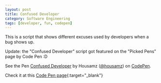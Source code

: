 ```yaml
---
layout: post
title: Confused Developer
category: Software Engineering
tags: [developer, fun, codepen]
---
```


This is a script that shows different excuses used by developers when a bug shows up.

Update: the "Confused Developer" script got featured on the "Picked Pens" page by Code Pen :D

<p data-height="265" data-theme-id="0" data-slug-hash="XqJZrj" data-default-tab="js,result" data-user="housamz" data-embed-version="2" data-pen-title="Confused Developer" class="codepen">See the Pen <a href="https://codepen.io/housamz/pen/XqJZrj/">Confused Developer</a> by Housamz (<a href="https://codepen.io/housamz">@housamz</a>) on <a href="https://codepen.io">CodePen</a>.</p>
<script async src="https://static.codepen.io/assets/embed/ei.js"></script>

Check it at this [Code Pen page](https://codepen.io/housamz/pen/XqJZrj){:target="_blank"}